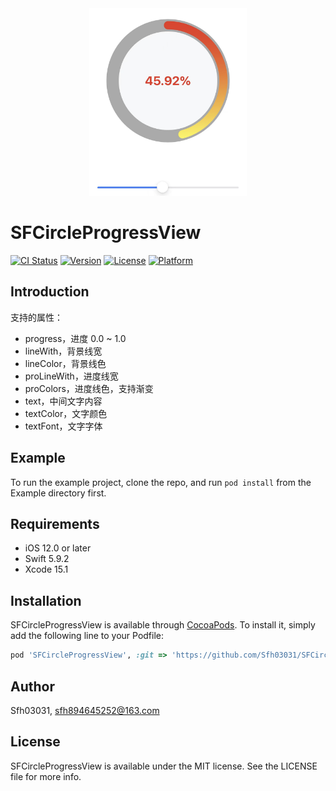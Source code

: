 <div align="center" >
  <img width="50%" src="image/logo1.png" />
</div>

# SFCircleProgressView

[![CI Status](https://img.shields.io/travis/SparkeXHApp/SFCircleProgressView.svg?style=flat)](https://travis-ci.org/SparkeXHApp/SFCircleProgressView)
[![Version](https://img.shields.io/cocoapods/v/SFCircleProgressView.svg?style=flat)](https://cocoapods.org/pods/SFCircleProgressView)
[![License](https://img.shields.io/cocoapods/l/SFCircleProgressView.svg?style=flat)](https://cocoapods.org/pods/SFCircleProgressView)
[![Platform](https://img.shields.io/cocoapods/p/SFCircleProgressView.svg?style=flat)](https://cocoapods.org/pods/SFCircleProgressView)

## Introduction

支持的属性：
- progress，进度 0.0 ~ 1.0
- lineWith，背景线宽
- lineColor，背景线色
- proLineWith，进度线宽
- proColors，进度线色，支持渐变
- text，中间文字内容
- textColor，文字颜色
- textFont，文字字体

## Example

To run the example project, clone the repo, and run `pod install` from the Example directory first.

## Requirements

* iOS 12.0 or later
* Swift 5.9.2
* Xcode 15.1

## Installation

SFCircleProgressView is available through [CocoaPods](https://cocoapods.org). To install
it, simply add the following line to your Podfile:

```ruby
pod 'SFCircleProgressView', :git => 'https://github.com/Sfh03031/SFCircleProgressView.git'
```

## Author

  Sfh03031, sfh894645252@163.com

## License

SFCircleProgressView is available under the MIT license. See the LICENSE file for more info.
